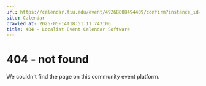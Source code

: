 ```yaml
---
url: https://calendar.fiu.edu/event/49268808494409/confirm?instance_id=49268808498508&return=https%3A%2F%2Fcalendar.fiu.edu%2Frdb
site: Calendar
crawled_at: 2025-05-14T18:51:11.747106
title: 404 - Localist Event Calendar Software
---
```


# 404 - not found
We couldn't find the page on this community event platform.

